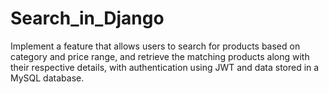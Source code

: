 # Search_in_Django
Implement a feature that allows users to search for products based on category and price range, and retrieve the matching products along with their respective details, with authentication using JWT and data stored in a MySQL database.
